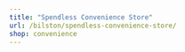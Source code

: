 ```yaml
---
title: "Spendless Convenience Store"
url: /bilston/spendless-convenience-store/
shop: convenience
---
```

